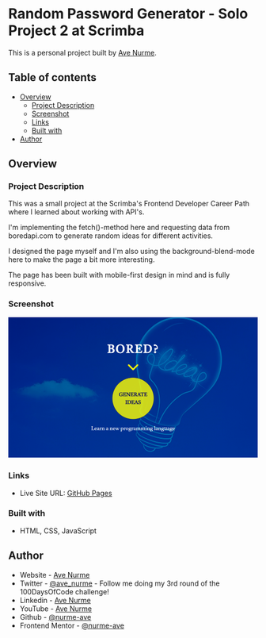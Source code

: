 # Random Password Generator - Solo Project 2 at Scrimba

This is a personal project built by [Ave Nurme](https://www.avenurme.dev).

## Table of contents

- [Overview](#overview)
  - [Project Description](#project-description)
  - [Screenshot](#screenshot)
  - [Links](#links)
  - [Built with](#built-with)
- [Author](#author)

## Overview

### Project Description

This was a small project at the Scrimba's Frontend Developer Career Path where I learned about working with API's.

I'm implementing the fetch()-method here and requesting data from boredapi.com to generate random ideas for different activities.

I designed the page myself and I'm also using the background-blend-mode here to make the page a bit more interesting.

The page has been built with mobile-first design in mind and is fully responsive.

### Screenshot

![Screenshot of my solution](/images/bored_api_screenshot.png)

### Links

- Live Site URL: [GitHub Pages](https://nurme-ave.github.io/activity-generator/)

### Built with

- HTML, CSS, JavaScript

## Author

- Website - [Ave Nurme](https://www.avenurme.dev)
- Twitter - [@ave\_nurme](https://twitter.com/ave_nurme) - Follow me doing my 3rd round of the 100DaysOfCode challenge!
- Linkedin - [Ave Nurme](https://www.linkedin.com/in/ave-nurme)
- YouTube - [Ave Nurme](https://www.youtube.com/channel/UC_kKIEE66Wa5bAxjqoI1A8w/videos)
- Github - [@nurme-ave](https://github.com/nurme-ave)
- Frontend Mentor - [@nurme-ave](https://www.frontendmentor.io/profile/nurme-ave)
